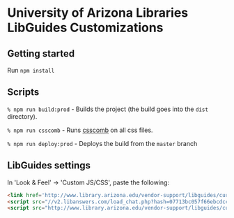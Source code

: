 # University of Arizona Libraries LibGuides Customizations

## Getting started

Run `npm install`

## Scripts

`% npm run build:prod` - Builds the project (the build goes into the `dist` directory).

`% npm run csscomb` - Runs [csscomb](http://csscomb.com/) on all css files.

`% npm run deploy:prod` - Deploys the build from the `master` branch

## LibGuides settings

In 'Look & Feel' -> 'Custom JS/CSS', paste the following:

```html
<link href='http://www.library.arizona.edu/vendor-support/libguides/current/dist/ual-styles.css' rel='stylesheet' type='text/css' />
<script src="//v2.libanswers.com/load_chat.php?hash=07713bc057f66ebcdccd4dd1b4a2be3e"></script>
<script src="http://www.library.arizona.edu/vendor-support/libguides/current/dist/ual-scripts.js" type="text/javascript"></script>
```
